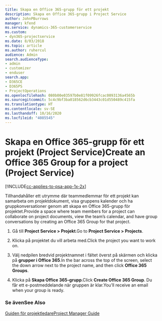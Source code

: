 ```yaml
---
title: Skapa en Office 365-grupp för ett projekt
description: Skapa en Office 365-grupp i Project Service
author: JohnPBurrows
manager: kfend
ms.service: dynamics-365-customerservice
ms.custom:
- dyn365-projectservice
ms.date: 8/03/2018
ms.topic: article
ms.author: ruhercul
audience: Admin
search.audienceType:
- admin
- customizer
- enduser
search.app:
- D365CE
- D365PS
- ProjectOperations
ms.openlocfilehash: 080b00e03597b0e81f09926fcac0093136a4565b
ms.sourcegitcommit: 5c4c9bf3ba018562d6cb3443c01d550489c415fa
ms.translationtype: HT
ms.contentlocale: sv-SE
ms.lasthandoff: 10/16/2020
ms.locfileid: "4085545"
---
```

# <a name="create-an-office-365-group-for-a-project-project-service"></a><span data-ttu-id="63d16-103">Skapa en Office 365-grupp för ett projekt (Project Service)</span><span class="sxs-lookup"><span data-stu-id="63d16-103">Create an Office 365 Group for a project (Project Service)</span></span>

[!INCLUDE[cc-applies-to-psa-app-1x-2x](../includes/cc-applies-to-psa-app-1x-2x.md)]

<span data-ttu-id="63d16-104">Tillhandahåller ett utrymme där teammedlemmar för ett projekt kan samarbeta om projektdokument, visa gruppens kalender och ha gruppkonversationer genom att skapa en Office 365-grupp för projektet.</span><span class="sxs-lookup"><span data-stu-id="63d16-104">Provide a space where team members for a project can collaborate on project documents, view the team’s calendar, and have group conversations by creating an Office 365 Group for that project.</span></span>  
  
1.  <span data-ttu-id="63d16-105">Gå till **Project Service > Projekt**.</span><span class="sxs-lookup"><span data-stu-id="63d16-105">Go to **Project Service > Projects**.</span></span>  
  
2.  <span data-ttu-id="63d16-106">Klicka på projektet du vill arbeta med.</span><span class="sxs-lookup"><span data-stu-id="63d16-106">Click the project you want to work on.</span></span>  
  
3.  <span data-ttu-id="63d16-107">Välj nedpilen bredvid projektnamnet i fältet överst på skärmen och klicka på **grupper i Office 365**.</span><span class="sxs-lookup"><span data-stu-id="63d16-107">In the bar across the top of the screen, select the down arrow next to the project name, and then click **Office 365 Groups**.</span></span>  
  
4.  <span data-ttu-id="63d16-108">Klicka på **Skapa Office 365-grupp**.</span><span class="sxs-lookup"><span data-stu-id="63d16-108">Click **Create Office 365 Group**.</span></span> <span data-ttu-id="63d16-109">Du får ett e-postmeddelande när gruppen är klar.</span><span class="sxs-lookup"><span data-stu-id="63d16-109">You’ll receive an email when your group is ready.</span></span>  
  
### <a name="see-also"></a><span data-ttu-id="63d16-110">Se även</span><span class="sxs-lookup"><span data-stu-id="63d16-110">See Also</span></span>  
 [<span data-ttu-id="63d16-111">Guiden för projektledare</span><span class="sxs-lookup"><span data-stu-id="63d16-111">Project Manager Guide</span></span>](../psa/project-manager-guide.md)
